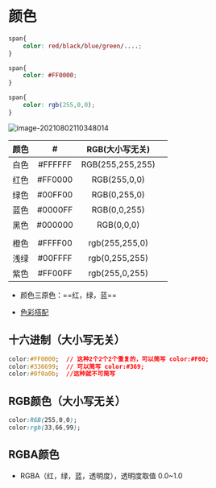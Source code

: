 # 颜色

```css
span{
    color: red/black/blue/green/....;
}
```

```css
span{
    color: #FF0000;
}
```

```css
span{
    color: rgb(255,0,0);
}
```

![image-20210802110348014](https://attach.blog.wen7.online/image-20210802110348014.png)

| 颜色 |    #    | RGB(大小写无关)  |                                                            |
| :--: | :-----: | :--------------: | ---------------------------------------------------------- |
| 白色 | #FFFFFF | RGB(255,255,255) | <div style="height:20px;background-color: #FFFFFF;"></div> |
| 红色 | #FF0000 |   RGB(255,0,0)   | <div style="height:20px;background-color: #FF0000;"></div> |
| 绿色 | #00FF00 |   RGB(0,255,0)   | <div style="height:20px;background-color: #00FF00;"></div> |
| 蓝色 | #0000FF |   RGB(0,0,255)   | <div style="height:20px;background-color: #0000FF;"></div> |
| 黑色 | #000000 |    RGB(0,0,0)    | <div style="height:20px;background-color: #000000;"></div> |
|      |         |                  |                                                            |
| 橙色 | #FFFF00 |  rgb(255,255,0)  | <div style="height:20px;background-color: #FFFF00;"></div> |
| 浅绿 | #00FFFF |  rgb(0,255,255)  | <div style="height:20px;background-color: #00FFFF;"></div> |
| 紫色 | #FF00FF |  rgb(255,0,255)  | <div style="height:20px;background-color: #FF00FF;"></div> |

- 颜色三原色：==红，绿，蓝==

- [色彩搭配](http://www.divcss5.com/peise/#hue_7)

    

## 十六进制（大小写无关）

```css
color:#FF0000;  // 这种2个2个2个重复的，可以简写 color:#F00;
color:#336699;  // 可以简写 color:#369;
color:#0f0a0b;  //这种就不可简写
```



## RGB颜色（大小写无关）

```css
color:RGB(255,0,0);
color:rgb(33,66,99);
```



## RGBA颜色

- RGBA（红，绿，蓝，透明度），透明度取值 0.0~1.0



